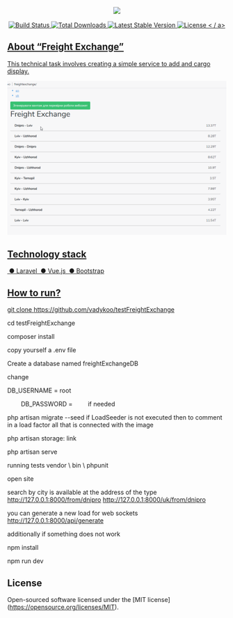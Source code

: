 <p align = "center"> <img src = "https://res.cloudinary.com/dtfbvvkyp/image/upload/v1566331377/laravel-logolockup-cmyk-red.svg" width = "400"> </ p >

<p align = "center">
<a href="https://travis-ci.org/laravel/framework"> <img src = "https://travis-ci.org/laravel/framework.svg" alt = "Build Status"> </ a>
<a href="https://packagist.org/packages/laravel/framework"> <img src = "https://poser.pugx.org/laravel/framework/d/total.svg" alt = "Total Downloads "> </a>
<a href="https://packagist.org/packages/laravel/framework"> <img src = "https://poser.pugx.org/laravel/framework/v/stable.svg" alt = "Latest Stable Version "> </a>
<a href="https://packagist.org/packages/laravel/framework"> <img src = "https://poser.pugx.org/laravel/framework/license.svg" alt = "License"> < / a>
</p>

## About “Freight Exchange”

This technical task involves creating a simple service to add and
cargo display.

![Freight Exchange Demo](freightexchangeg.gif)
## Technology stack

 ● Laravel
 ● Vue.js
 ● Bootstrap

## How to run?

git clone https://github.com/vadykoo/testFreightExchange

cd testFreightExchange

composer install

copy yourself a .env file

Create a database named freightExchangeDB

change

DB_USERNAME = root

        DB_PASSWORD =
        if needed

php artisan migrate --seed
if LoadSeeder is not executed then to comment in a load factor all that is connected with the image

php artisan storage: link

php artisan serve

running tests
vendor \ bin \ phpunit

open site

search by city is available at the address of the type
http://127.0.0.1:8000/from/dnipro
http://127.0.0.1:8000/uk/from/dnipro

you can generate a new load for web sockets
http://127.0.0.1:8000/api/generate

additionally if something does not work

npm install

npm run dev
## License

Open-sourced software licensed under the [MIT license] (https://opensource.org/licenses/MIT).